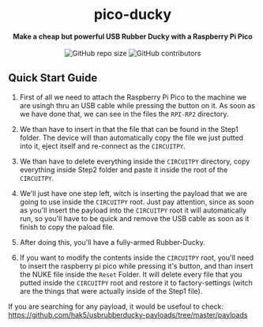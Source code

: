 <h1 align="center">pico-ducky</h1>

<div align="center">
  <strong>Make a cheap but powerful USB Rubber Ducky with a Raspberry Pi Pico</strong>
  <br/><br>
  <img alt="GitHub repo size" src="https://img.shields.io/github/repo-size/GabrielProjects/Rubber-Ducky-SpeedKit">
  <img alt="GitHub contributors" src="https://img.shields.io/github/contributors/GabrielProjects/Rubber-Ducky-SpeedKit">


</div>

## Quick Start Guide
1. First of all we need to attach the Raspberry Pi Pico to the machine we are usingh thru an USB cable while pressing the button on it.
   As soon as we have done that, we can see in the files the ``RPI-RP2`` directory.

2. We than have to insert in that the file that can be found in the Step1 folder.
   The device will than automatically copy the file we just putted into it, eject itself and re-connect as the ``CIRCUITPY``.

3. We than have to delete everything inside the ``CIRCUITPY`` directory, copy everything inside Step2 folder and paste it inside the root of the ``CIRCUITPY``.

4. We'll just have one step left, witch is inserting the payload that we are going to use inside the ``CIRCUITPY`` root.
   Just pay attention, since as soon as you'll insert the payload into the ``CIRCUITPY`` root it will automatically run, 
   so you'll have to be quick and remove the USB cable as soon as it finish to copy the paload file.

5. After doing this, you'll have a fully-armed Rubber-Ducky.

6. If you want to modify the contents inside the ``CIRCUITPY`` root, you'll need to insert the raspberry pi pico while pressing it's button, and than insert the NUKE file inside the ``Reset`` Folder.
   It will delete every file that you putted inside the ``CIRCUITPY`` root and restore it to factory-settings (witch are the things that were actually inside of the Step1 file).

If you are searching for any payload, it would be usefoul to check: <br>https://github.com/hak5/usbrubberducky-payloads/tree/master/payloads
